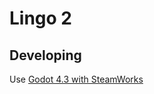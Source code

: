 # Lingo 2

## Developing

Use [Godot 4.3 with SteamWorks](https://github.com/GodotSteam/GodotSteam/releases/tag/v4.12)
